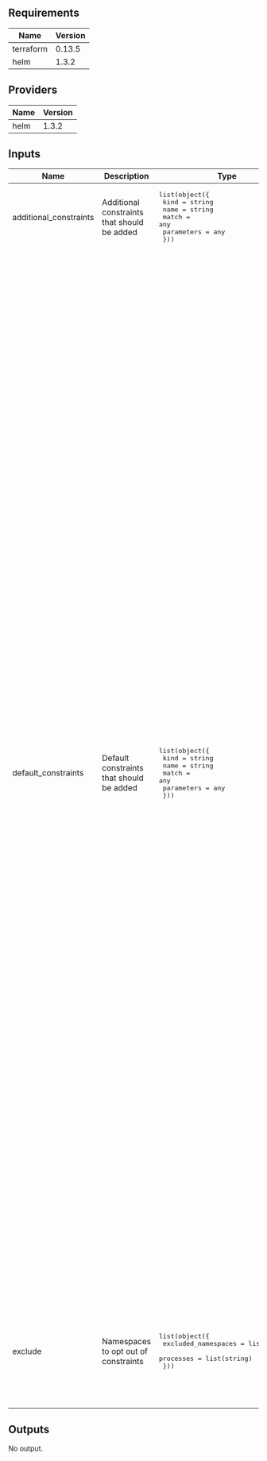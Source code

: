## Requirements

| Name | Version |
|------|---------|
| terraform | 0.13.5 |
| helm | 1.3.2 |

## Providers

| Name | Version |
|------|---------|
| helm | 1.3.2 |

## Inputs

| Name | Description | Type | Default | Required |
|------|-------------|------|---------|:--------:|
| additional\_constraints | Additional constraints that should be added | <pre>list(object({<br>    kind       = string<br>    name       = string<br>    match      = any<br>    parameters = any<br>  }))</pre> | `[]` | no |
| default\_constraints | Default constraints that should be added | <pre>list(object({<br>    kind       = string<br>    name       = string<br>    match      = any<br>    parameters = any<br>  }))</pre> | <pre>[<br>  {<br>    "kind": "K8sPSPAllowPrivilegeEscalationContainer",<br>    "match": {},<br>    "name": "psp-allow-privilege-escalation-container",<br>    "parameters": {}<br>  },<br>  {<br>    "kind": "K8sPSPHostNamespace",<br>    "match": {},<br>    "name": "psp-host-namespace",<br>    "parameters": {}<br>  },<br>  {<br>    "kind": "K8sPSPHostNetworkingPorts",<br>    "match": {},<br>    "name": "psp-host-network-ports",<br>    "parameters": {}<br>  },<br>  {<br>    "kind": "K8sPSPFlexVolumes",<br>    "match": {},<br>    "name": "psp-flexvolume-drivers",<br>    "parameters": {}<br>  },<br>  {<br>    "kind": "K8sPSPPrivilegedContainer",<br>    "match": {},<br>    "name": "psp-privileged-container",<br>    "parameters": {}<br>  },<br>  {<br>    "kind": "K8sPSPProcMount",<br>    "match": {},<br>    "name": "psp-proc-mount",<br>    "parameters": {}<br>  },<br>  {<br>    "kind": "K8sPSPReadOnlyRootFilesystem",<br>    "match": {},<br>    "name": "psp-readonlyrootfilesystem",<br>    "parameters": {}<br>  },<br>  {<br>    "kind": "K8sPSPVolumeTypes",<br>    "match": {},<br>    "name": "psp-volume-types",<br>    "parameters": {<br>      "volumes": [<br>        "configMap",<br>        "downwardAPI",<br>        "emptyDir",<br>        "persistentVolumeClaim",<br>        "secret",<br>        "projected"<br>      ]<br>    }<br>  },<br>  {<br>    "kind": "K8sPSPCapabilities",<br>    "match": {<br>      "kinds": [<br>        {<br>          "apiGroups": [<br>            ""<br>          ],<br>          "kinds": [<br>            "Pod"<br>          ]<br>        }<br>      ],<br>      "namespaces": []<br>    },<br>    "name": "psp-capabilities",<br>    "parameters": {<br>      "allowedCapabilities": [<br>        ""<br>      ]<br>    }<br>  },<br>  {<br>    "kind": "K8sBlockNodePort",<br>    "match": {},<br>    "name": "block-node-port",<br>    "parameters": {}<br>  },<br>  {<br>    "kind": "K8sRequiredProbes",<br>    "match": {},<br>    "name": "required-probes",<br>    "parameters": {<br>      "probeTypes": [<br>        "tcpSocket",<br>        "httpGet",<br>        "exec"<br>      ],<br>      "probes": [<br>        "readinessProbe"<br>      ]<br>    }<br>  },<br>  {<br>    "kind": "K8sPodPriorityClass",<br>    "match": {},<br>    "name": "pod-priority-class",<br>    "parameters": {}<br>  }<br>]</pre> | no |
| exclude | Namespaces to opt out of constraints | <pre>list(object({<br>    excluded_namespaces = list(string)<br>    processes           = list(string)<br>  }))</pre> | <pre>[<br>  {<br>    "excluded_namespaces": [<br>      "kube-system",<br>      "gatekeeper-system"<br>    ],<br>    "processes": [<br>      "*"<br>    ]<br>  }<br>]</pre> | no |

## Outputs

No output.

